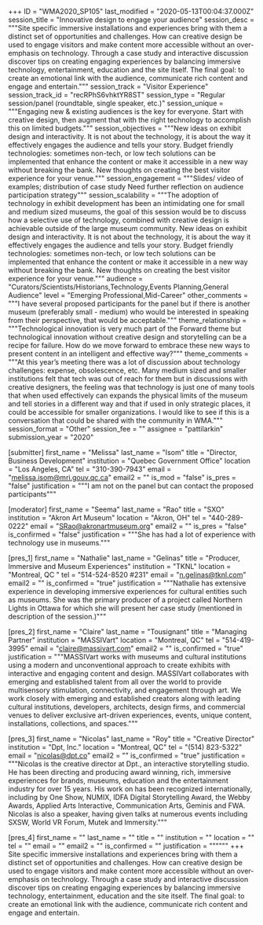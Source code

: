 +++
ID = "WMA2020_SP105"
last_modified = "2020-05-13T00:04:37.000Z"
session_title = "Innovative design to engage your audience"
session_desc = """Site specific immersive installations and experiences bring with them a distinct set of opportunities and challenges. How can creative design be used to engage visitors and make content more accessible without an over-emphasis on technology. Through a case study and interactive discussion discover tips on creating engaging experiences by balancing immersive technology, entertainment, education and the site itself. The final goal: to create an emotional link with the audience, communicate rich content and engage and entertain."""
session_track = "Visitor Experience"
session_track_id = "recRPhS6vhktYR8ST"
session_type = "Regular session/panel (roundtable, single speaker, etc.)"
session_unique = """Engaging new & existing audiences is the key for everyone. Start with creative design, then augment that with the right technology to accomplish this on limited budgets."""
session_objectives = """New ideas on exhibit design and interactivity. It is not about the technology, it is about the way it effectively engages the audience and tells your story. Budget friendly technologies: sometimes non-tech, or low tech solutions can be implemented that enhance the content or make it accessible in a new way without breaking the bank. New thoughts on creating the best visitor experience for your venue."""
session_engagement = """Slides/ video of examples; distribution of case study Need further reflection on audience participation strategy"""
session_scalability = """The adoption of technology in exhibit development has been an intimidating one for small and medium sized museums, the goal of this session would be to discuss how a selective use of technology, combined with creative design is achievable outside of the large museum community. New ideas on exhibit design and interactivity. It is not about the technology, it is about the way it effectively engages the audience and tells your story. Budget friendly technologies: sometimes non-tech, or low tech solutions can be implemented that enhance the content or make it accessible in a new way without breaking the bank. New thoughts on creating the best visitor experience for your venue."""
audience = "Curators/Scientists/Historians,Technology,Events Planning,General Audience"
level = "Emerging Professional,Mid-Career"
other_comments = """I have several proposed participants for the panel but if there is another museum (preferably small - medium) who would be interested in speaking from their perspective, that would be acceptable."""
theme_relationship = """Technological innovation is very much part of the Forward theme but technological innovation without creative design and storytelling can be a recipe for failure. How do we move forward to embrace these new ways to present content in an intelligent and effective way?"""
theme_comments = """At this year’s meeting there was a lot of discussion about technology challenges: expense, obsolescence, etc. Many medium sized and smaller institutions felt that tech was out of reach for them but in discussions with creative designers, the feeling was that technology is just one of many tools that when used effectively can expands the physical limits of the museum and tell stories in a different way and that if used in only strategic places, it could be accessible for smaller organizations. I would like to see if this is a conversation that could be shared with the community in WMA."""
session_format = "Other"
session_fee = ""
assignee = "pattilarkin"
submission_year = "2020"

[submitter]
first_name = "Melissa"
last_name = "Isom"
title = "Director, Business Development"
institution = "Quebec Government Office"
location = "Los Angeles, CA"
tel = "310-390-7943"
email = "melissa.isom@mri.gouv.qc.ca"
email2 = ""
is_mod = "false"
is_pres = "false"
justification = """I am not on the panel but can contact the proposed participants"""

[moderator]
first_name = "Seema"
last_name = "Rao"
title = "SXO"
institution = "Akron Art Museum"
location = "Akron, OH"
tel = "440-289-0222"
email = "SRao@akronartmuseum.org"
email2 = ""
is_pres = "false"
is_confirmed = "false"
justification = """She has had a lot of experience with technology use in museums."""

[pres_1]
first_name = "Nathalie"
last_name = "Gelinas"
title = "Producer, Immersive and Museum Experiences"
institution = "TKNL"
location = "Montreal, QC "
tel = "514-524-8520 #231"
email = "n.gelinas@tknl.com"
email2 = ""
is_confirmed = "true"
justification = """Nathalie has extensive experience in developing immersive experiences for cultural entities such as museums. She was the primary producer of a project called Northern Lights in Ottawa for which she will present her case study (mentioned in description of the session.)"""

[pres_2]
first_name = "Claire"
last_name = "Tousignant"
title = "Managing Partner"
institution = "MASSIVart"
location = "Montreal, QC"
tel = "514-419-3995"
email = "claire@massivart.com"
email2 = ""
is_confirmed = "true"
justification = """MASSIVart works with museums and cultural institutions using a modern and unconventional approach to create exhibits with interactive and engaging content and design. MASSIVart collaborates with emerging and established talent from all over the world to provide multisensory stimulation, connectivity, and engagement through art. We work closely with emerging and established creators along with leading cultural institutions, developers, architects, design firms, and commercial venues to deliver exclusive art-driven experiences, events, unique content, installations, collections, and spaces."""

[pres_3]
first_name = "Nicolas"
last_name = "Roy"
title = "Creative Director"
institution = "Dpt, Inc."
location = "Montreal, QC"
tel = "(514) 823-5322"
email = "nicolas@dpt.co"
email2 = ""
is_confirmed = "true"
justification = """Nicolas is the creative director at Dpt., an interactive storytelling studio. He has been directing and producing award winning, rich, immersive experiences for brands, museums, education and the entertainment industry for over 15 years. His work on has been recognized internationally, including by One Show, NUMIX, IDFA Digital Storytelling Award, the Webby Awards, Applied Arts Interactive, Communication Arts, Geminis and FWA. Nicolas is also a speaker, having given talks at numerous events including SXSW, World VR Forum, Mutek and Immersity."""

[pres_4]
first_name = ""
last_name = ""
title = ""
institution = ""
location = ""
tel = ""
email = ""
email2 = ""
is_confirmed = ""
justification = """"""
+++
Site specific immersive installations and experiences bring with them a distinct set of opportunities and challenges. How can creative design be used to engage visitors and make content more accessible without an over-emphasis on technology. Through a case study and interactive discussion discover tips on creating engaging experiences by balancing immersive technology, entertainment, education and the site itself. The final goal: to create an emotional link with the audience, communicate rich content and engage and entertain.